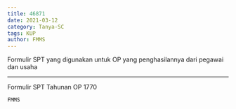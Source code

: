 ```yaml
---
title: 46871
date: 2021-03-12
category: Tanya-SC
tags: KUP
author: FMMS
---
```


Formulir SPT yang digunakan untuk OP yang penghasilannya dari pegawai dan usaha

---

Formulir SPT Tahunan OP 1770

`FMMS`
